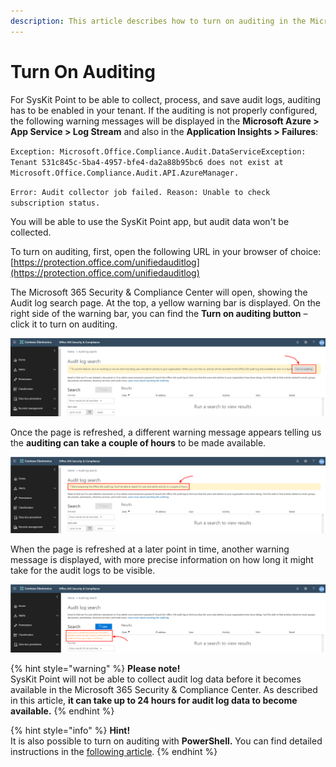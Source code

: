 ```yaml
---
description: This article describes how to turn on auditing in the Microsoft 365 Security & Compliance Center.
---
```


# Turn On Auditing

For SysKit Point to be able to collect, process, and save audit logs, auditing has to be enabled in your tenant. If the auditing is not properly configured, the following warning messages will be displayed in the **Microsoft Azure > App Service > Log Stream** and also in the **Application Insights > Failures**:

`Exception: Microsoft.Office.Compliance.Audit.DataServiceException: Tenant 531c845c-5ba4-4957-bfe4-da2a88b95bc6 does not exist at Microsoft.Office.Compliance.Audit.API.AzureManager.`

`Error: Audit collector job failed. Reason: Unable to check subscription status.`

You will be able to use the SysKit Point app, but audit data won't be collected.

To turn on auditing, first, open the following URL in your browser of choice: [https://protection.office.com/unifiedauditlog](https://protection.office.com/unifiedauditlog)

The Microsoft 365 Security & Compliance Center will open, showing the Audit log search page. At the top, a yellow warning bar is displayed. On the right side of the warning bar, you can find the **Turn on auditing button** – click it to turn on auditing.

![Microsoft 365 Security &amp; Compliance Center - Turn on auditing](../.gitbook/assets/turn-on-auditing_turn-on-button-2%20%281%29.png)

Once the page is refreshed, a different warning message appears telling us the **auditing can take a couple of hours** to be made available.

![Microsoft 365 Security &amp; Compliance Center - Warning bar](../.gitbook/assets/turn-on-auditing_warning%20%283%29%20%281%29%20%282%29%20%282%29%20%282%29%20%282%29%20%282%29%20%281%29%20%282%29.png)

When the page is refreshed at a later point in time, another warning message is displayed, with more precise information on how long it might take for the audit logs to be visible.

![Microsoft 365 Security &amp; Compliance Center - Message](../.gitbook/assets/turn-on-auditing_warning2%20%282%29.png)

{% hint style="warning" %}
**Please note!**  
SysKit Point will not be able to collect audit log data before it becomes available in the Microsoft 365 Security & Compliance Center. As described in this article, **it can take up to 24 hours for audit log data to become available.**
{% endhint %}

{% hint style="info" %}
**Hint!**  
It is also possible to turn on auditing with **PowerShell.** You can find detailed instructions in the [following article](https://docs.microsoft.com/en-us/microsoft-365/compliance/turn-audit-log-search-on-or-off).
{% endhint %}

